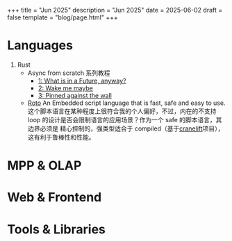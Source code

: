+++
title = "Jun 2025"
description = "Jun 2025"
date = 2025-06-02
draft = false
template = "blog/page.html"
+++

# Languages
1. Rust
   - Async from scratch 系列教程
     - [1: What is in a Future, anyway?](https://natkr.com/2025-04-10-async-from-scratch-1/)
     - [2: Wake me maybe](https://natkr.com/2025-04-15-async-from-scratch-2/)
     - [3: Pinned against the wall ](https://natkr.com/2025-05-22-async-from-scratch-3/)
   - [Roto](https://github.com/NLnetLabs/roto) An Embedded script language that is fast, safe and easy to use.
     这个脚本语言在某种程度上很符合我的个人偏好，不过，内在的不支持 loop 的设计是否会限制语言的应用场景？作为一个 safe 的脚本语言，其边界必须是
     精心控制的，强类型适合于 compiled（基于[cranelift](https://cranelift.dev)项目），这有利于鲁棒性和性能。
   

# MPP & OLAP

# Web & Frontend

# Tools & Libraries

